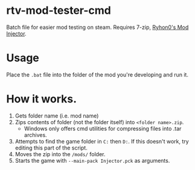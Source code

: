 # rtv-mod-tester-cmd
Batch file for easier mod testing on steam. Requires 7-zip, [Ryhon0's Mod Injector](https://github.com/Ryhon0/VostokMods).

# Usage
Place the `.bat` file into the folder of the mod you're developing and run it. 

# How it works.
1. Gets folder name (i.e. mod name)
2. Zips contents of folder (not the folder itself) into `<folder name>.zip`.
    - Windows only offers cmd utilities for compressing files into .tar archives.
4. Attempts to find the game folder in `C:` then `D:`. If this doesn't work, try editing this part of the script.
5. Moves the zip into the `/mods/` folder.
6. Starts the game with `--main-pack Injector.pck` as arguments.
